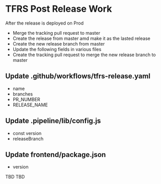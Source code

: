 
# TFRS Post Release Work
After the release is deployed on Prod
* Merge the tracking pull request to master
* Create the release from master amd make it as the lasted release 
* Create the new release branch from master
* Update the following fields in various files
* Create the tracking pull request to merge the new release branch to master

## Update .github/workflows/tfrs-release.yaml
* name
* branches
* PR_NUMBER
* RELEASE_NAME

## Update .pipeline/lib/config.js
* const version
* releaseBranch

## Update frontend/package.json
* version

TBD
TBD
